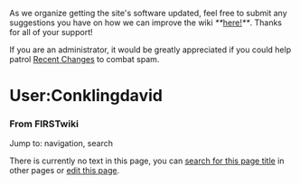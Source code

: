 As we organize getting the site's software updated, feel free to submit any
suggestions you have on how we can improve the wiki
_**_[here!](/index.php/User:Hallry/Suggestions "User:Hallry/Suggestions"
)_**_. Thanks for all of your support!

If you are an administrator, it would be greatly appreciated if you could help
patrol [Recent Changes](/index.php/Special:Recentchanges
"Special:Recentchanges" ) to combat spam.

# User:Conklingdavid

### From FIRSTwiki

Jump to: navigation, search

There is currently no text in this page, you can [search for this page
title](/index.php/Special:Search/Conklingdavid "Special:Search/Conklingdavid"
) in other pages or [edit this
page](http://www.firstwiki.net/index.php?title=User:Conklingdavid&action=edit
"http://www.firstwiki.net/index.php?title=User:Conklingdavid&action=edit" ).

